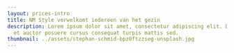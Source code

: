 ```yaml
---
layout: prices-intro
title: NM Style verwelkomt iedereen van het gezin
description: Lorem ipsum dolor sit amet, consectetur adipiscing elit. Duis eget
  et auctor posuere cursus consequat turpis mattis sed.
thumbnail: ../assets/stephan-schmid-bpz0ftzzseg-unsplash.jpg
---
```

